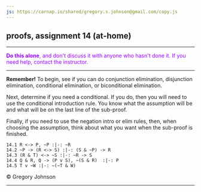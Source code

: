 ```yaml
---
js: https://carnap.io/shared/gregory.s.johnson@gmail.com/copy.js
--- 
```


## proofs, assignment 14 (at-home)

---

<font color="#9900FF">**Do this alone**, and don't discuss it with anyone who hasn't done it. If you need help, contact the instructor.</font>

---

**Remember!** To begin, see if you can do conjunction elimination, disjunction elimination, conditional elimination, or biconditional elimination. 

Next, determine if you need a conditional. If you  do, then you will need to use the conditional introduction rule. You know what the assumption will be and what will be on the last line of the sub-proof. 

Finally, if you need to use the negation intro or elim rules, then, when choosing the assumption, think about what you want when the sub-proof is finished. 

~~~{.ProofChecker .JohnsonSL options="fonts tabindent render" guides="fitch" points="25" late-credit="17"}
14.1 R <-> P, ~P :|-: ~R
14.2 ~P -> (R <-> S) :|-: (S & ~P) -> R
14.3 (R & T) <-> ~S :|-: ~R -> S
14.4 Q & R, Q -> (P v S), ~(S & R)  :|-: P
14.5 T v ~W :|-: ~(~T & W)
~~~

<p>&copy; <script>document.write(new Date().getFullYear())</script> Gregory Johnson</p>
 
---